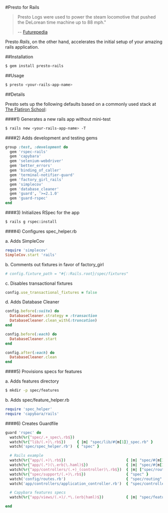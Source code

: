 #Presto for Rails

>Presto Logs were used to power the steam locomotive that pushed the DeLorean time machine up to 88 mph."
>
>-- [Futurepedia](http://backtothefuture.wikia.com/wiki/Presto_log)

Presto *Rails*, on the other hand, accelerates the initial setup of your amazing rails application.

##Installation

```bash
$ gem install presto-rails
```

##Usage

```bash
$ presto <your-rails-app-name>
```

##Details

Presto sets up the following defaults based on a commonly used stack at [The Flatiron School](http://flatironschool.com):

####1) Generates a new rails app without mini-test

```bash
$ rails new <your-rails-app-name> -T
```

####2) Adds development and testing gems

```ruby
group :test, :development do
  gem 'rspec-rails'
  gem 'capybara'
  gem 'selenium-webdriver'
  gem 'better_errors'
  gem 'binding_of_caller'
  gem 'terminal-notifier-guard'
  gem 'factory_girl_rails'
  gem 'simplecov'
  gem 'database_cleaner'
  gem 'guard', '>=2.1.0'
  gem 'guard-rspec'
end
```

####3) Initializes RSpec for the app

```bash
$ rails g rspec:install
```

####4) Configures spec_helper.rb

  a. Adds SimpleCov
   
  ```ruby
  require 'simplecov'
  SimpleCov.start 'rails'
  ```
  
  b. Comments out fixtures in favor of factory_girl
  
  ```ruby
  # config.fixture_path = "#{::Rails.root}/spec/fixtures"
  ```
  
  c. Disables transactional fixtures
  
  ```ruby
  config.use_transactional_fixtures = false
  ```

  d. Adds Database Cleaner
  
  ```ruby
  config.before(:suite) do
    DatabaseCleaner.strategy = :transaction
    DatabaseCleaner.clean_with(:truncation)
  end

  config.before(:each) do
    DatabaseCleaner.start
  end

  config.after(:each) do
    DatabaseCleaner.clean
  end
  ```

####5) Provisions specs for features

a. Adds features directory

```bash
$ mkdir -p spec/features
```

b. Adds spec/feature_helper.rb

```ruby
require 'spec_helper'
require 'capybara/rails'
```

####6) Creates Guardfile

```ruby
guard 'rspec' do
  watch(%r{^spec/.+_spec\.rb$})
  watch(%r{^lib/(.+)\.rb$})     { |m| "spec/lib/#{m[1]}_spec.rb" }
  watch('spec/spec_helper.rb')  { "spec" }

  # Rails example
  watch(%r{^app/(.+)\.rb$})                           { |m| "spec/#{m[1]}_spec.rb" }
  watch(%r{^app/(.*)(\.erb|\.haml)$})                 { |m| "spec/#{m[1]}#{m[2]}_spec.rb" }
  watch(%r{^app/controllers/(.+)_(controller)\.rb$})  { |m| ["spec/routing/#{m[1]}_routing_spec.rb", "spec/#{m[2]}s/#{m[1]}_#{m[2]}_spec.rb", "spec/acceptance/#{m[1]}_spec.rb"] }
  watch(%r{^spec/support/(.+)\.rb$})                  { "spec" }
  watch('config/routes.rb')                           { "spec/routing" }
  watch('app/controllers/application_controller.rb')  { "spec/controllers" }

  # Capybara features specs
  watch(%r{^app/views/(.+)/.*\.(erb|haml)$})          { |m| "spec/features/#{m[1]}_spec.rb" }

end
```